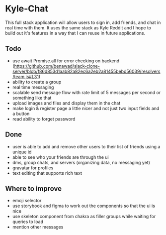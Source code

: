 # Kyle-Chat

This full stack application will allow users to sign in, add friends, and chat in real time with them. It uses the same stack as Kyle Reddit and I hope to build out it's features in a way that I can reuse in future applications.

## Todo

-   use await Promise.all for error checking on backend (https://github.com/benawad/slack-clone-server/blob/f86d853d1aab82a82ec6a2eb2a81455bebd56039/resolvers/team.js#L31)
-   ability to create a group
-   real time messaging
-   scalable send message flow with rate limit of 5 messages per second or something like that
-   upload images and files and display them in the chat
-   make login & register page a little nicer and not just two input fields and a button
-   read ability to forget password

## Done

-   user is able to add and remove other users to their list of friends using a unique id
-   able to see who your friends are through the ui
-   dms, group chats, and servers (organizing data, no messaging yet)
-   gravatar for profiles
-   text editing that supports rich text

## Where to improve

-   emoji selector
-   use storybook and figma to work out the components so that the ui is nice
-   use skeleton component from chakra as filler groups while waiting for queries to load
-   mention other messages
